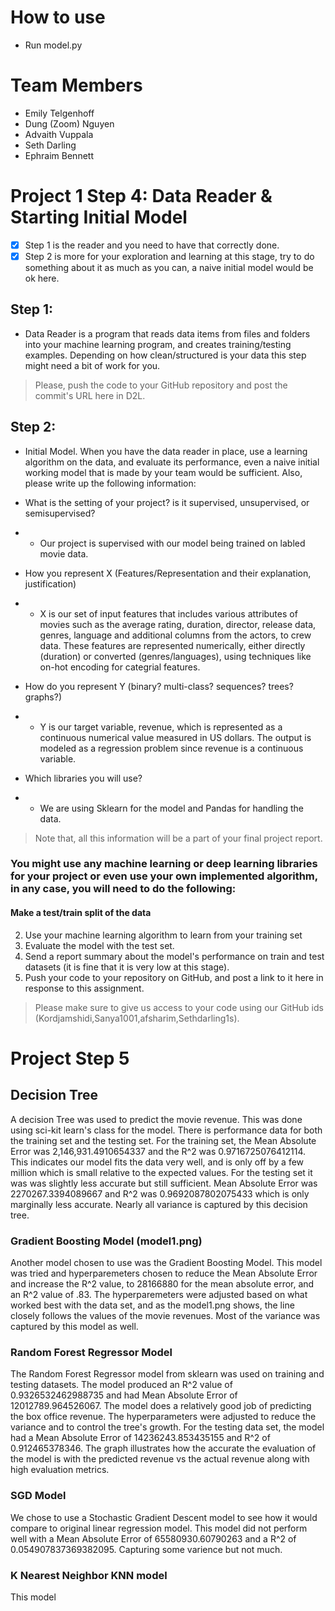 # How to use
- Run model.py

# Team Members
- Emily Telgenhoff
- Dung (Zoom) Nguyen
- Advaith Vuppala
- Seth Darling
- Ephraim Bennett

# Project 1 Step 4: Data Reader & Starting Initial Model

- [x] Step 1 is the reader and you need to have that correctly done. 
- [x] Step 2 is more for your exploration and learning at this stage, try to do something about it as much as you can, a naive initial model would be ok here.

## Step 1: 
- Data Reader is a program that reads data items from files and folders into your machine learning program, and creates training/testing examples. Depending on how clean/structured is your data this step might need a bit of work for you.
> Please, push the code to your GitHub repository and post the commit's URL here in D2L. 

## Step 2: 
- Initial Model. When you have the data reader in place, use a learning algorithm on the data, and evaluate its performance, even a naive initial working model that is made by your team would be sufficient.  Also, please write up the following information: 

- What is the setting of your project? is it supervised, unsupervised, or semisupervised? 
- - Our project is supervised with our model being trained on labled movie data.
- How you represent X (Features/Representation  and their explanation, justification)
 - - X is our set of input features that includes various attributes of movies such as the average rating, duration, director, release data, genres, language and additional columns from the actors, to crew data. These features are represented numerically, either directly (duration) or converted (genres/languages), using techniques like on-hot encoding for categrial features.
- How do you represent Y (binary? multi-class? sequences? trees? graphs?)
 - - Y is our target variable, revenue, which is represented as a continuous numerical value measured in US dollars. The output is modeled as a regression problem since revenue is a continuous variable.
- Which libraries you will use?
 - - We are using Sklearn for the model and Pandas for handling the data.

> Note that, all this information will be a part of your final project report.

### You might use any machine learning or deep learning libraries for your project or even use your own implemented algorithm, in any case, you will need to do the following:

#### Make a test/train split of the data
2. Use your machine learning algorithm to learn from your training set
3. Evaluate the model with the test set.
4. Send a report summary about the model's performance on train and test datasets (it is fine that it is very low at this stage).
5. Push your code to your repository on GitHub, and post a link to it here in response to this assignment.
> Please make sure to give us access to your code using our GitHub ids (Kordjamshidi,Sanya1001,afsharim,Sethdarling1s).
# Project Step 5
## Decision Tree
A decision Tree was used to predict the movie revenue. This was done using sci-kit learn's class for the model. There is performance data for both the training set and the testing set. For the training set, the Mean Absolute Error was 2,146,931.4910654337 and the R^2 was 0.9716725076412114. This indicates our model fits the data very well, and is only off by a few million which is small relative to the expected values. For the testing set it was was slightly less accurate but still sufficient. Mean Absolute Error was 2270267.3394089667 and R^2 was 0.9692087802075433 which is only marginally less accurate. Nearly all variance is captured by this decision tree.


### Gradient Boosting Model (model1.png)
Another model chosen to use was the Gradient Boosting Model. This model was tried and hyperparemeters chosen to reduce the Mean Absolute Error and increase the R^2 value, to 28166880 for the mean absolute error, and an R^2 value of .83. The hyperparemeters were adjusted based on what worked best with the data set, and as the model1.png shows, the line closely follows the values of the movie revenues. Most of the variance was captured by this model as well.

### Random Forest Regressor Model 
The Random Forest Regressor model from sklearn was used on training and testing datasets. The model produced an R^2 value of 0.9326532462988735 and had Mean Absolute Error of 12012789.964526067. The model does a relatively good job of predicting the box office revenue. The hyperparameters were adjusted to reduce the variance and to control the tree's growth. For the testing data set, the model had a Mean Absolute Error of 14236243.853435155 and R^2 of 0.912465378346. The graph illustrates how the accurate the evaluation of the model is with the predicted revenue vs the actual revenue along with high evaluation metrics.


### SGD Model
We chose to use a Stochastic Gradient Descent model to see how it would compare to original linear regression model. This model did not perform well with a Mean Absolute Error of 65580930.60790263 and a R^2 of 0.054907837369382095. Capturing some varience but not much.

### K Nearest Neighbor KNN model
This model 
